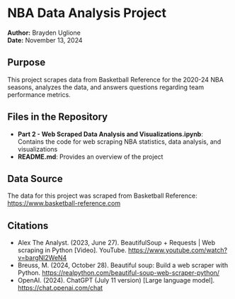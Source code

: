 # NBA Data Analysis Project

**Author:** Brayden Uglione  
**Date:** November 13, 2024  

## Purpose
This project scrapes data from Basketball Reference for the 2020-24 NBA seasons, analyzes the data, and answers questions regarding team performance metrics.

## Files in the Repository
- **Part 2 - Web Scraped Data Analysis and Visualizations.ipynb**: Contains the code for web scraping NBA statistics, data analysis, and visualizations
- **README.md**: Provides an overview of the project

## Data Source
The data for this project was scraped from Basketball Reference: https://www.basketball-reference.com

## Citations
- Alex The Analyst. (2023, June 27). BeautifulSoup + Requests | Web scraping in Python [Video]. YouTube. https://www.youtube.com/watch?v=bargNl2WeN4
- Breuss, M. (2024, October 28). Beautiful soup: Build a web scraper with Python. https://realpython.com/beautiful-soup-web-scraper-python/
- OpenAI. (2024). ChatGPT (July 11 version) [Large language model]. https://chat.openai.com/chat
